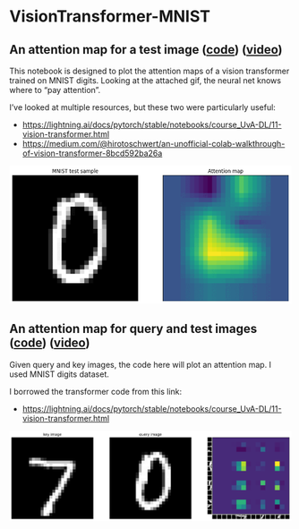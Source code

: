 # VisionTransformer-MNIST

## An attention map for a test image ([code](https://github.com/mashaan14/VisionTransformer-MNIST/blob/main/VisionTransformer_MNIST.ipynb)) ([video](https://youtu.be/k1XSbJOq824?feature=shared))
This notebook is designed to plot the attention maps of a vision transformer trained on MNIST digits. Looking at the attached gif, the neural net knows where to “pay attention”.

I’ve looked at multiple resources, but these two were particularly useful:
  - https://lightning.ai/docs/pytorch/stable/notebooks/course_UvA-DL/11-vision-transformer.html
  - https://medium.com/@hirotoschwert/an-unofficial-colab-walkthrough-of-vision-transformer-8bcd592ba26a

<p align="center">
  <img src="myimage.gif" />
</p>

## An attention map for query and test images ([code](https://github.com/mashaan14/VisionTransformer-MNIST/blob/main/VisionTransformer_MNIST_query_key.ipynb)) ([video](https://youtube.com/shorts/377b_Z_PjzE?feature=shared))
Given query and key images, the code here will plot an attention map. I used MNIST digits dataset.

I borrowed the transformer code from this link:
  - https://lightning.ai/docs/pytorch/stable/notebooks/course_UvA-DL/11-vision-transformer.html

<p align="center">
  <img src="myimage1.gif" />
</p>

